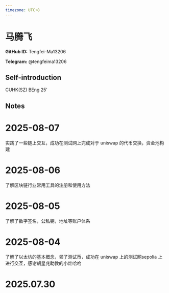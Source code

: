 ```yaml
---
timezone: UTC+8
---
```


# 马腾飞

**GitHub ID:** Tengfei-Ma13206

**Telegram:** @tengfeima13206

## Self-introduction

CUHK(SZ) BEng 25'

## Notes

<!-- Content_START -->
# 2025-08-07

实践了一些链上交互，成功在测试网上完成对于 uniswap 的代币交换，资金池构建

# 2025-08-06

了解区块链行业常用工具的注册和使用方法

# 2025-08-05

了解了数字签名，公私钥，地址等账户体系

# 2025-08-04

了解了以太坊的基本概念，领了测试币，成功在 uniswap 上的测试网sepolia 上进行交互，感谢胡星兆助教的小灶哈哈


# 2025.07.30


<!-- Content_END -->

